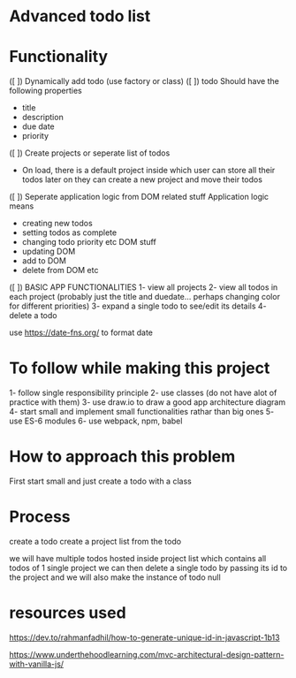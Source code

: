 # Advanced todo list

# Functionality

([ ]) Dynamically add todo (use factory or class)
([ ]) todo Should have the following properties

- title
- description
- due date
- priority

([ ]) Create projects or seperate list of todos

- On load, there is a default project inside which user can store all their todos
  later on they can create a new project and move their todos

([ ]) Seperate application logic from DOM related stuff
Application logic means

- creating new todos
- setting todos as complete
- changing todo priority etc
  DOM stuff
- updating DOM
- add to DOM
- delete from DOM etc

([ ]) BASIC APP FUNCTIONALITIES
1- view all projects
2- view all todos in each project (probably just the title and duedate… perhaps changing color for different priorities)
3- expand a single todo to see/edit its details
4- delete a todo

use https://date-fns.org/ to format date

# To follow while making this project

1- follow single responsibility principle
2- use classes (do not have alot of practice with them)
3- use draw.io to draw a good app architecture diagram
4- start small and implement small functionalities rathar than big ones
5- use ES-6 modules
6- use webpack, npm, babel

# How to approach this problem

First start small and just create a todo with a class

# Process

create a todo
create a project list from the todo

we will have multiple todos hosted inside project list which contains all todos of 1 single project
we can then delete a single todo by passing its id to the project
and we will also make the instance of todo null

# resources used

https://dev.to/rahmanfadhil/how-to-generate-unique-id-in-javascript-1b13

https://www.underthehoodlearning.com/mvc-architectural-design-pattern-with-vanilla-js/
